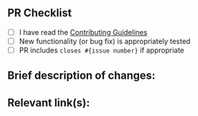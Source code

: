 ## PR Checklist
<!-- Hello, thanks for opening a PR in our project!  

- [x] Check off an item by placing an x in the square brackets  -->
- [ ] I have read the [Contributing Guidelines](https://github.com/cannawen/metric_units_reddit_bot/blob/master/CONTRIBUTING.md)
- [ ] New functionality (or bug fix) is appropriately tested
- [ ] PR includes `closes #{issue number}` if appropriate
<!--
- [ ] Add more items that you need to do before this is merge-able
- [ ] OPTIONAL: Add myself to [the contributors list](https://github.com/cannawen/metric_units_reddit_bot/blob/master/CONTRIBUTING.md#add-yourself-to-the-contributors-list)
-->

## Brief description of changes:
<!-- Optional: Discuss architecture changes or design decisions in detail -->


## Relevant link(s):

